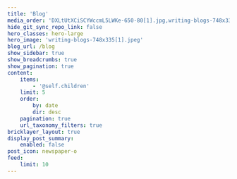 ```yaml
---
title: 'Blog'
media_order: 'DXLtUtXCiSCYWccmL5LWKe-650-80[1].jpg,writing-blogs-748x335[1].jpeg'
hide_git_sync_repo_link: false
hero_classes: hero-large
hero_image: 'writing-blogs-748x335[1].jpeg'
blog_url: /blog
show_sidebar: true
show_breadcrumbs: true
show_pagination: true
content:
    items:
        - '@self.children'
    limit: 5
    order:
        by: date
        dir: desc
    pagination: true
    url_taxonomy_filters: true
bricklayer_layout: true
display_post_summary:
    enabled: false
post_icon: newspaper-o
feed:
    limit: 10
---
```


